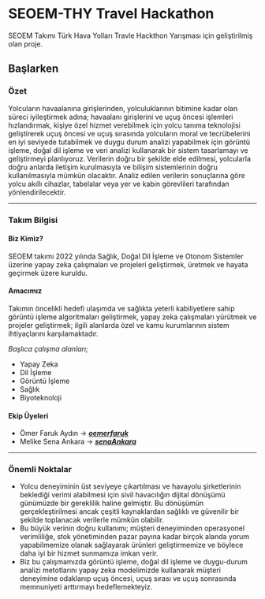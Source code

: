 # SEOEM-THY Travel Hackathon
SEOEM Takımı Türk Hava Yolları Travle Hackthon Yarışması için geliştirilmiş olan proje.

## Başlarken
### Özet
Yolcuların havaalanına girişlerinden, yolculuklarının bitimine kadar olan süreci iyileştirmek adına; havaalanı girişlerini ve uçuş öncesi işlemleri hızlandırmak, kişiye özel hizmet verebilmek için yolcu tanıma teknolojisi geliştirerek uçuş öncesi ve uçuş sırasında yolcuların moral ve tecrübelerini en iyi seviyede tutabilmek ve duygu durum analizi yapabilmek için görüntü işleme, doğal dil işleme ve veri analizi kullanarak bir sistem tasarlamayı ve geliştirmeyi planlıyoruz. Verilerin doğru bir şekilde elde edilmesi, yolcularla doğru anlarda iletişim kurulmasıyla ve bilişim sistemlerinin doğru kullanılmasıyla mümkün olacaktır. Analiz edilen verilerin sonuçlarına göre yolcu akıllı cihazlar, tabelalar veya yer ve kabin görevlileri tarafından yönlendirilecektir.

---
### **Takım Bilgisi**
#### **Biz Kimiz?**
SEOEM takımı 2022 yılında Sağlık, Doğal Dil İşleme ve Otonom Sistemler üzerine yapay zeka çalışmaları ve projeleri geliştirmek, üretmek ve hayata geçirmek üzere kuruldu.
#### **Amacımız**
Takımın öncelikli hedefi ulaşımda ve sağlıkta yeterli kabiliyetlere sahip görüntü işleme algoritmaları geliştirmek, yapay zeka çalışmaları yürütmek ve projeler geliştirmek; ilgili alanlarda özel ve kamu kurumlarının sistem ihtiyaçlarını karşılamaktadır.

_Başlıca çalışma alanları;_
* Yapay Zeka
* Dil İşleme
* Görüntü İşleme
* Sağlık
* Biyoteknoloji

#### **Ekip Üyeleri**
* Ömer Faruk Aydın -> **_[oemerfaruk](https://github.com/oemerfaruk)_**
* Melike Sena Ankara -> **_[senaAnkara](https://github.com/SenaAnkara)_**
---
### Önemli Noktalar
* Yolcu deneyiminin üst seviyeye çıkartılması ve havayolu şirketlerinin beklediği verimi alabilmesi için sivil havacılığın dijital dönüşümü günümüzde bir gereklilik haline gelmiştir. Bu dönüşümün gerçekleştirilmesi ancak çeşitli kaynaklardan sağlıklı ve güvenilir bir şekilde toplanacak verilerle mümkün olabilir.
* Bu büyük verinin doğru kullanımı; müşteri deneyiminden operasyonel verimliliğe, stok yönetiminden pazar payına kadar birçok alanda yorum yapabilmemize olanak sağlayarak ürünleri geliştirmemize ve böylece daha iyi bir hizmet sunmamıza imkan verir.
* Biz bu çalışmamızda görüntü işleme, doğal dil işleme ve duygu-durum analizi metotlarını yapay zeka modelimizde kullanarak müşteri deneyimine odaklanıp uçuş öncesi, uçuş sırası ve uçuş sonrasında memnuniyeti arttırmayı hedeflemekteyiz.